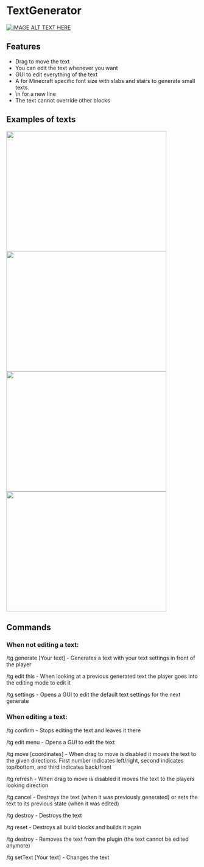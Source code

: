 <h1>TextGenerator</h1>

[![IMAGE ALT TEXT HERE](https://img.youtube.com/vi/QFX4GHEk6OQ/0.jpg)](https://www.youtube.com/watch?v=QFX4GHEk6OQ)
<h2>Features</h2>
<ul>
<li>Drag to move the text</li>
<li>You can edit the text whenever you want</li>
<li>GUI to edit everything of the text</li>
<li>A for Minecraft specific font size with slabs and stairs to generate small texts</li>
<li>\n for a new line</li>
<li>The text cannot override other blocks</li>
</ul>

<h2>Examples of texts</h2>
<img src="https://cdn.modrinth.com/data/KR9zve3W/images/c1c4155f1f91d9aba6e9c7d0b7122c8678ffbadc.png"  alt="" width="420" height="315"/>
<img src="https://cdn.modrinth.com/data/KR9zve3W/images/13911893531aa7abb54cd5d446e26d9422b8da7e.png"  alt="" width="420" height="315"/>
<img src="https://cdn.modrinth.com/data/KR9zve3W/images/6bced5cc1aa3f86538870677cef70b0bd2a22d5d.png"  alt="" width="420" height="315"/>
<img src="https://cdn.modrinth.com/data/KR9zve3W/images/08a702a06177475e0f4b384a832069042d602421.png"  alt="" width="420" height="315"/>
<h2>Commands</h2>
<h3>When not editing a text:</h3>
<p>/tg generate [Your text] - Generates a text with your text settings in front of the player</p>
<p>/tg edit this - When looking at a previous generated text the player goes into the editing mode to edit it</p>
<p>/tg settings - Opens a GUI to edit the default text settings for the next generate</p>
<h3>When editing a text:</h3>
<p>/tg confirm - Stops editing the text and leaves it there</p>
<p>/tg edit menu - Opens a GUI to edit the text</p>
<p>/tg move [coordinates] - When drag to move is disabled it moves the text to the given directions. First number indicates left/right, second indicates top/bottom, and third indicates back/front</p>
<p>/tg refresh - When drag to move is disabled it moves the text to the players looking direction</p>
<p>/tg cancel - Destroys the text (when it was previously generated) or sets the text to its previous state (when it was edited)</p>
<p>/tg destroy - Destroys the text</p>
<p>/tg reset - Destroys all build blocks and builds it again</p>
<p>/tg destroy - Removes the text from the plugin (the text cannot be edited anymore)</p>

<p>/tg setText [Your text] - Changes the text</p>